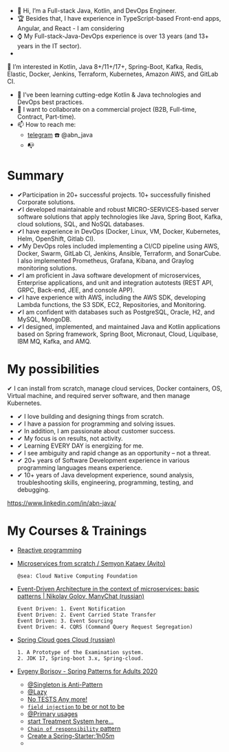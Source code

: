 - 👋 Hi, I’m a Full-stack Java, Kotlin, and DevOps Engineer.
- 🏆 Besides that, I have experience in TypeScript-based Front-end apps, Angular, and React - I am considering
- ⌚ My Full-stack-Java-DevOps experience is over 13 years (and 13+ years in the IT sector).
- 
👀 I’m interested in Kotlin, Java 8+/11+/17+, Spring-Boot, Kafka, Redis, Elastic, Docker, Jenkins, Terraform, Kubernetes, Amazon AWS, and GitLab CI.
- 🌱 I’ve been learning cutting-edge Kotlin & Java technologies and DevOps best practices.
- 💞️ I want to collaborate on a commercial project (B2B, Full-time, Contract, Part-time).
- 📫 How to reach me:
  - [telegram](https://t.me/abn_java) :telephone:	@abn_java
  - :mailbox_with_no_mail: 

# Summary
- ✔Participation in 20+ successful projects. 10+ successfully finished Corporate solutions. 
- ✔I developed maintainable and robust MICRO-SERVICES-based server software solutions that apply technologies like Java, Spring Boot, Kafka, cloud solutions, SQL, and NoSQL databases.
- ✔I have experience in DevOps (Docker, Linux, VM, Docker, Kubernetes, Helm, OpenShift, Gitlab CI).
- ✔My DevOps roles included implementing a CI/CD pipeline using AWS, Docker, Swarm, GitLab CI, Jenkins, Ansible, Terraform, and SonarCube. I also implemented Prometheus, Grafana, Kibana, and Graylog monitoring solutions.
- ✔I am proficient in Java software development of microservices, Enterprise applications, and unit and integration autotests (REST API, GRPC, Back-end, JEE, and console APP).
- ✔I have experience with AWS, including the AWS SDK, developing Lambda functions, the S3 SDK, EC2, Repositories, and Monitoring.
- ✔I am confident with databases such as PostgreSQL, Oracle, H2, and MySQL, MongoDB.
- ✔I designed, implemented, and maintained Java and Kotlin applications based on Spring framework, Spring Boot, Micronaut, Cloud, Liquibase, IBM MQ, Kafka, and AMQ.

# My possibilities
✔ I can install from scratch, manage cloud services, Docker containers, OS, Virtual machine, and required server software, and then manage Kubernetes.
- ✔ I love building and designing things from scratch.
- ✔ I have a passion for programming and solving issues.
- ✔ In addition, I am passionate about customer success.
- ✔ My focus is on results, not activity.
- ✔ Learning EVERY DAY is energizing for me.
- ✔ I see ambiguity and rapid change as an opportunity – not a threat.
- ✔ 20+ years of Software Development experience in various programming languages means experience.
- ✔ 10+ years of Java development experience, sound analysis, troubleshooting skills, engineering, programming, testing, and debugging.

https://www.linkedin.com/in/abn-java/

<!---[
abn-dev-01/abn-dev-01 is a ✨ special ✨ repository because its `README.md` (this file) appears on your GitHub profile.
You can click the Preview link to take a look at your changes.
--->

# My Courses & Trainings
- [Reactive programming](https://youtu.be/4zkDm7_g1-Q?si=kA-PMHEAk-Q28uQG)
- [Microservices from scratch / Semyon Kataev (Avito)](https://youtu.be/eI1QQUrFUZI?si=1yo9754nnhi3f5-z)
  
      @sea: Cloud Native Computing Foundation   

- [Event-Driven Architecture in the context of microservices: basic patterns | Nikolay Golov, ManyChat (russian)](https://youtu.be/bAhxpqHfP8I?si=8jSf5s8cNUdxv9BA)

      Event Driven: 1. Event Notification
      Event Driven: 2. Event Carried State Transfer
      Event Driven: 3. Event Sourcing
      Event Driven: 4. CQRS (Command Query Request Segregation)

- [Spring Cloud goes Cloud (russian)](https://youtu.be/4tSyz_v9w7Q?si=d4VJrV69lhccFM2G)

      1. A Prototype of the Examination system.
      2. JDK 17, Spring-boot 3.x, Spring-cloud.

- [Evgeny Borisov - Spring Patterns for Adults 2020](https://youtu.be/GL1txFxswHA?si=9r5Y8rTjU_0C4HZy)
  - [@Singleton is Anti-Pattern](https://youtu.be/GL1txFxswHA?si=Xs3P5fH5v4WgCNEA&t=543)
  - [@Lazy](https://youtu.be/GL1txFxswHA?si=Z486QzUF4dhFfK9Z&t=1545)
  - [No TESTS Any more!](https://youtu.be/GL1txFxswHA?si=paYVySUJaBOzqpKR&t=2076)
  - [`field injection` to be or not to be](https://youtu.be/GL1txFxswHA?si=HLiHUznJg3eUZvj6&t=2645)
  - [@Primary usages](https://youtu.be/GL1txFxswHA?si=mD-E049ETCMCyzkv&t=2942)
  - [start Treatment System here...](https://youtu.be/GL1txFxswHA?si=gcTjlNOjKT_fhFaX&t=3286)
  - [`Chain of responsibility` pattern](https://youtu.be/GL1txFxswHA?si=lNUV7TBUEsc_BnAw&t=3630)
  - [Create a Spring-Starter:1h05m](https://youtu.be/GL1txFxswHA?si=S-02NWZRT15BZmfk&t=4124)
  - 



